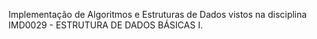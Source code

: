 Implementação de Algoritmos e Estruturas de Dados vistos na disciplina IMD0029 - ESTRUTURA DE DADOS BÁSICAS I.